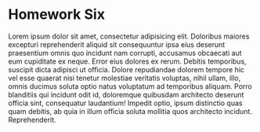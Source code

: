 # Homework Six


Lorem ipsum dolor sit amet, consectetur adipisicing elit. Doloribus
maiores excepturi reprehenderit aliquid sit consequuntur ipsa eius
deserunt praesentium omnis quo incidunt nam corrupti, accusamus
obcaecati aut eum cupiditate ex neque. Error eius dolores ex rerum.
Debitis temporibus, suscipit dicta adipisci ut officia. Dolore
repudiandae dolorem tempore hic vel esse quaerat nisi tenetur
molestiae veritatis voluptas, nihil ullam, illo, omnis ducimus soluta
optio natus voluptatum ad temporibus aliquam. Porro blanditiis qui
incidunt odit id, doloremque quibusdam architecto deserunt officia
sint, consequatur laudantium! Impedit optio, ipsum distinctio quas
quam debitis, ab quia in illum officia soluta mollitia quos architecto
incidunt. Reprehenderit.
